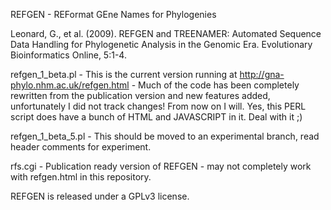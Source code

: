 REFGEN - REFormat GEne Names for Phylogenies

Leonard, G., et al. (2009). REFGEN and TREENAMER: Automated Sequence Data Handling for Phylogenetic Analysis in the Genomic Era. Evolutionary Bioinformatics Online, 5:1-4.

refgen_1_beta.pl - This is the current version running at http://gna-phylo.nhm.ac.uk/refgen.html - Much of the code has been completely rewritten from the publication version and new features added, unfortunately I did not track changes! From now on I will. Yes, this PERL script does have a bunch of HTML and JAVASCRIPT in it. Deal with it ;)

refgen_1_beta_5.pl - This should be moved to an experimental branch, read header comments for experiment.

rfs.cgi - Publication ready version of REFGEN - may not completely work with refgen.html in this repository.


REFGEN is released under a GPLv3 license.